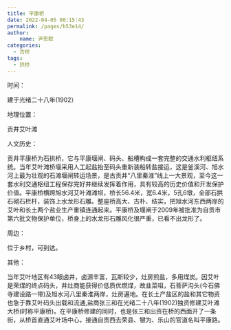 ```yaml
---
title: 平康桥
date: 2022-04-05 00:15:43
permalink: /pages/b53e14/
author:
    name: 尹思懿
categories:
  - 古桥
tags:
  - 拱桥 
---
```

时间：

建于光绪二十八年(1902）

地理位置：

贡井艾叶滩

人文历史：

贡井平康桥为石拱桥，它与平康堰闸、码头、船槽构成一套完整的交通水利枢纽系统。当年艾叶滩桥堰采用人工起盐抬至码头重新装船转盐接运，这是釜溪河、旭水河上最为壮观的石滩堰闸转运场景，是古贡井“八里秦淮”线上一大景观，至今这一套水利交通枢纽工程保存完好并继续发挥着作用，具有较高的历史价值和开发保护价值。平康桥横跨旭水河艾叶滩滩坝，桥长56.4米，宽6.4米，5孔6墩，全部石拱石砌石栏杆，装饰上水龙形石雕。整座桥高大、古朴、结实，把旭水河东西两岸的艾叶和长土两个盐业生产重镇连通起来。平康桥及堰闸于2009年被批准为自贡市第六批文物保护单位，桥身上的水龙形石雕风化很严重，已看不出龙形了。

周边：

位于乡村，可到达。

其他：

当年艾叶地区有43眼卤井，卤源丰富，瓦斯较少，灶房煎盐，多用煤炭。因艾叶是荣煤的终点码头，井灶商能获得价低质优燃煤，故韭菜咀，石菩萨沟头(今石佛寺建设路一带)及旭水河八里秦淮两岸，灶房遍地。在长土产盐区的盐和其它物资也急于靠艾叶码头出载和流通,盐商张三和在光绪二十八年(1902)独资修建艾叶滩大桥(时称平康桥)。在平康桥修建的同时，也是张三和出资在桥的西面开了一条街，从桥首直通艾叶场中心，接通自贡西去荣县、犍为、乐山的官道名叫平康路。
